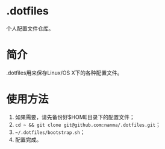.dotfiles
========

个人配置文件仓库。

# 简介
.dotfiles用来保存Linux/OS X下的各种配置文件。

# 使用方法
1. 如果需要，请先备份好$HOME目录下的配置文件；
2. `cd ~ && git clone git@github.com:nanma/.dotfiles.git`；
3. `~/.dotfiles/bootstrap.sh`；
4. 配置完成。
